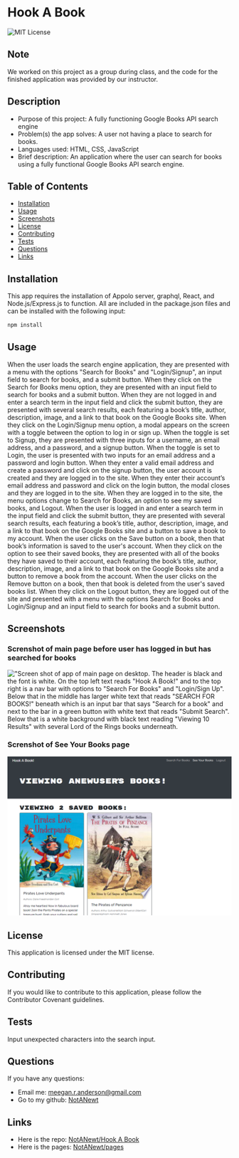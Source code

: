 # Hook A Book

![MIT License](https://img.shields.io/badge/license-MIT-green)

## Note

We worked on this project as a group during class, and the code for the finished application was provided by our instructor.

## Description

- Purpose of this project: A fully functioning Google Books API search engine
- Problem(s) the app solves: A user not having a place to search for books.
- Languages used: HTML, CSS, JavaScript
- Brief description: An application where the user can search for books using a fully functional Google Books API search engine.

## Table of Contents

- [Installation](#installation)
- [Usage](#usage)
- [Screenshots](#screenshots)
- [License](#license)
- [Contributing](#contributing)
- [Tests](#tests)
- [Questions](#questions)
- [Links](#links)

## Installation

This app requires the installation of Appolo server, graphql, React, and Node.js/Express.js to function. All are included in the package.json files and can be installed with the following input:

```bash
npm install
```

## Usage

When the user loads the search engine application, they are presented with a menu with the options "Search for Books" and "Login/Signup", an input field to search for books, and a submit button. When they click on the Search for Books menu option, they are presented with an input field to search for books and a submit button. When they are not logged in and enter a search term in the input field and click the submit button, they are presented with several search results, each featuring a book’s title, author, description, image, and a link to that book on the Google Books site. When they click on the Login/Signup menu option, a modal appears on the screen with a toggle between the option to log in or sign up. When the toggle is set to Signup, they are presented with three inputs for a username, an email address, and a password, and a signup button. When the toggle is set to Login, the user is presented with two inputs for an email address and a password and login button. When they enter a valid email address and create a password and click on the signup button, the user account is created and they are logged in to the site. When they enter their account’s email address and password and click on the login button, the modal closes and they are logged in to the site. When they are logged in to the site, the menu options change to Search for Books, an option to see my saved books, and Logout. When the user is logged in and enter a search term in the input field and click the submit button, they are presented with several search results, each featuring a book’s title, author, description, image, and a link to that book on the Google Books site and a button to save a book to my account. When the user clicks on the Save button on a book, then that book’s information is saved to the user's account. When they click on the option to see their saved books, they are presented with all of the books they have saved to their account, each featuring the book’s title, author, description, image, and a link to that book on the Google Books site and a button to remove a book from the account. When the user clicks on the Remove button on a book, then that book is deleted from the user's saved books list. When they click on the Logout button, they are logged out of the site and presented with a menu with the options Search for Books and Login/Signup and an input field to search for books and a submit button.

## Screenshots

### Screnshot of main page before user has logged in but has searched for books

!["Screen shot of app of main page on desktop. The header is black and the font is white. On the top left text reads "Hook A Book!" and to the top right is a nav bar with options to "Search For Books" and "Login/Sign Up". Below that in the middle has larger white text that reads "SEARCH FOR BOOKS!" beneath which is an input bar that says "Search for a book" and next to the bar in a green button with white text that reads "Submit Search". Below that is a white background with black text reading "Viewing 10 Results" with several Lord of the Rings books underneath.](./img/hook_a_book_desktop_ss.png)

### Screnshot of See Your Books page

!["Screen shot of app of See Your Books page on desktop. The header is black and the font is white. On the top left text reads "Hook A Book!" and to the top right is a nav bar with options to "Search For Books" and "Login/Sign Up". Below that in the middle has larger white text that reads "VIEWING ANEWUSERS'S BOOKS". Below the header is a white background with black text reading "Viewing 2 Saved Books" images and text for two books underneath.](./img/hook_a_book_saved_ss.png)

## License

This application is licensed under the MIT license.

## Contributing

If you would like to contribute to this application, please follow the Contributor Covenant guidelines.

## Tests

Input unexpected characters into the search input.

## Questions

If you have any questions:

- Email me: [meegan.r.anderson@gmail.com](mailto:meegan.r.anderson@gmail.com)
- Go to my github: [NotANewt](https://github.com/NotANewt)

## Links

- Here is the repo: [NotANewt/Hook A Book](https://github.com/NotANewt/hook_a_book)
- Here is the pages: [NotANewt/pages](https://hook-a-book-meegan.herokuapp.com/)
